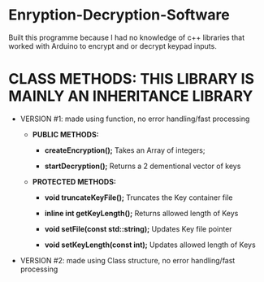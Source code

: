# Enryption-Decryption-Software
Built this programme because I had no knowledge of c++ libraries that worked with Arduino to encrypt and or decrypt keypad inputs.

  # CLASS METHODS: THIS LIBRARY IS MAINLY AN INHERITANCE LIBRARY

  - VERSION #1: made using function, no error handling/fast processing
  
    - **PUBLIC METHODS:**
    
    
      - **createEncryption();** 
        Takes an Array of integers;
        
      - **startDecryption();**
        Returns a 2 dementional vector of keys
        
        
     
    - **PROTECTED METHODS:**
    
    
      - **void truncateKeyFile();**
        Truncates the Key container file
        
      - **inline int getKeyLength();**
         Returns allowed length of Keys
         
      - **void setFile(const std::string);**
         Updates Key file pointer
         
      - **void setKeyLength(const int);**
         Updates allowed length of Keys
      
  - VERSION #2: made using Class structure, no error handling/fast processing

